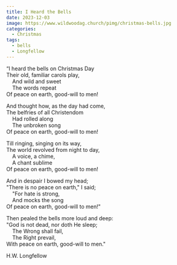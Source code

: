 ```yaml
---
title: I Heard the Bells
date: 2023-12-03
image: https://www.wildwoodag.church/pimg/christmas-bells.jpg
categories:
  - Christmas
tags:
  - bells
  - Longfellow
---
```


“I heard the bells on Christmas Day<br>
Their old, familiar carols play,<br>
&nbsp;&nbsp;&nbsp;&nbsp;And wild and sweet<br>
&nbsp;&nbsp;&nbsp;&nbsp;The words repeat<br>
Of peace on earth, good-will to men!<br>

And thought how, as the day had come,<br>
The belfries of all Christendom<br>
&nbsp;&nbsp;&nbsp;&nbsp;Had rolled along<br>
&nbsp;&nbsp;&nbsp;&nbsp;The unbroken song<br>
Of peace on earth, good-will to men!<br>

Till ringing, singing on its way,<br>
The world revolved from night to day,<br>
&nbsp;&nbsp;&nbsp;&nbsp;A voice, a chime,<br>
&nbsp;&nbsp;&nbsp;&nbsp;A chant sublime<br>
Of peace on earth, good-will to men!<br>

And in despair I bowed my head;<br>
"There is no peace on earth," I said;<br>
&nbsp;&nbsp;&nbsp;&nbsp;"For hate is strong,<br>
&nbsp;&nbsp;&nbsp;&nbsp;And mocks the song<br>
Of peace on earth, good-will to men!"<br>

Then pealed the bells more loud and deep:<br>
"God is not dead, nor doth He sleep;<br>
&nbsp;&nbsp;&nbsp;&nbsp;The Wrong shall fail,<br>
&nbsp;&nbsp;&nbsp;&nbsp;The Right prevail,<br>
With peace on earth, good-will to men."

H.W. Longfellow

